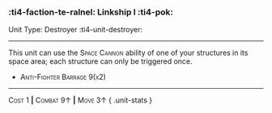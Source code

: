 ### :ti4-faction-te-ralnel: **Linkship I** :ti4-pok:

Unit Type: Destroyer :ti4-unit-destroyer:

---

This unit can use the <span style="font-variant:small-caps;">Space Cannon</span> ability of one of your structures in its space area; each structure can only be triggered once.

* <span style="font-variant:small-caps;">Anti-Fighter Barrage 9(x2)</span> 

---

<span style="font-variant:small-caps;">Cost 1</span> __|__ <span style="font-variant:small-caps;">Combat 9↑</span> __|__ <span style="font-variant:small-caps;">Move 3↑</span>
{ .unit-stats }